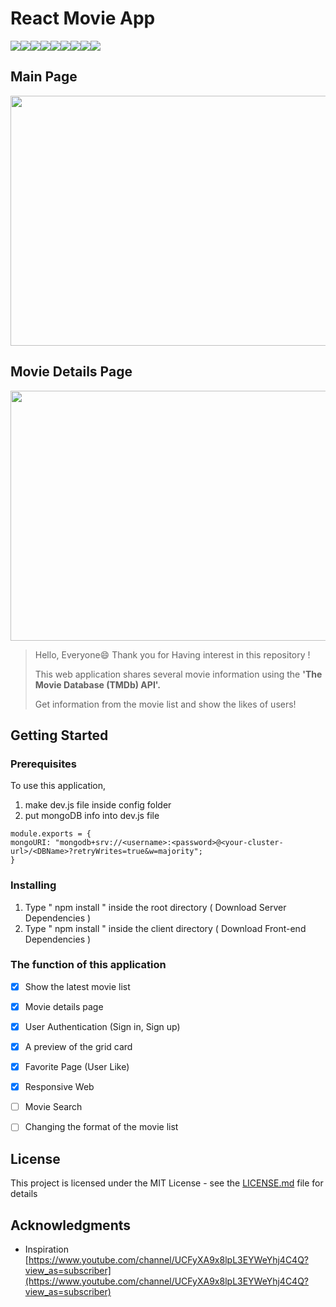 # React Movie App 

<img  src="https://img.shields.io/badge/react-61DAFB?style=for-the-badge&logo=react&logoColor=black"><img  src="https://img.shields.io/badge/Redux-764ABC?style=for-the-badge&logo=Redux&logoColor=white"><img  src="https://img.shields.io/badge/javascript-F7DF1E?style=for-the-badge&logo=Javascript&logoColor=black"><img  src="https://img.shields.io/badge/html-E34F26?style=for-the-badge&logo=html5&logoColor=white"><img  src="https://img.shields.io/badge/css-1572B6?style=for-the-badge&logo=css3&logoColor=white"><img  src="https://img.shields.io/badge/AntDesign-0170FE?style=for-the-badge&logo=AntDesign&logoColor=white"><img  src="https://img.shields.io/badge/node.js-339933?style=for-the-badge&logo=node.js&logoColor=white"><img  src="https://img.shields.io/badge/express-000000?style=for-the-badge&logo=express&logoColor=white"><img  src="https://img.shields.io/badge/MongoDB-47A248?style=for-the-badge&logo=MongoDB&logoColor=white">  

## Main Page
<img src="https://user-images.githubusercontent.com/52925972/150105703-95c1c50b-6155-419b-aa71-7bce2a664ad0.png" width="700" height="400">

## Movie Details Page
<img src="https://user-images.githubusercontent.com/52925972/150105864-6324854a-8627-4e6f-bc8b-36fec48feb57.PNG" width="700" height="400">




>Hello, Everyone😄 Thank you for Having interest in this repository !
>
>This web application shares several movie information using the __'The Movie Database (TMDb) API'.__
>
>Get information from the movie list and show the likes of users!


## Getting Started


### Prerequisites

To use this application,

1. make dev.js file inside config folder
2. put mongoDB info into dev.js file
```
module.exports = {
mongoURI: "mongodb+srv://<username>:<password>@<your-cluster-url>/<DBName>?retryWrites=true&w=majority";
}
```


### Installing 


1.  Type " npm install " inside the root directory ( Download Server Dependencies )
2.  Type " npm install " inside the client directory ( Download Front-end Dependencies )


### The function of this application
- [x] Show the latest movie list
- [x] Movie details page
- [x] User Authentication (Sign in, Sign up)
- [x] A preview of the grid card
- [x] Favorite Page (User Like)
- [x] Responsive Web
- [ ] Movie Search  
- [ ] Changing the format of the movie list
  

## License 

This project is licensed under the MIT License - see the [LICENSE.md](https://github.com/ljg0230/MovieApp/blob/main/LICENSE.md) file for details 


## Acknowledgments

* Inspiration 
[https://www.youtube.com/channel/UCFyXA9x8lpL3EYWeYhj4C4Q?view_as=subscriber](https://www.youtube.com/channel/UCFyXA9x8lpL3EYWeYhj4C4Q?view_as=subscriber)
